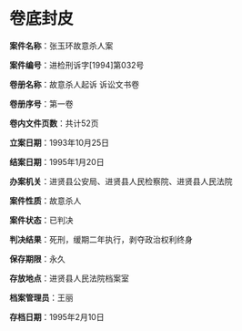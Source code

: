 # 卷底封皮

**案件名称**：张玉环故意杀人案

**案件编号**：进检刑诉字[1994]第032号

**卷册名称**：故意杀人起诉 诉讼文书卷

**卷册序号**：第一卷

**卷内文件页数**：共计52页

**立案日期**：1993年10月25日

**结案日期**：1995年1月20日

**办案机关**：进贤县公安局、进贤县人民检察院、进贤县人民法院

**案件性质**：故意杀人

**案件状态**：已判决

**判决结果**：死刑，缓期二年执行，剥夺政治权利终身

**保存期限**：永久

**存放地点**：进贤县人民法院档案室

**档案管理员**：王丽

**存档日期**：1995年2月10日